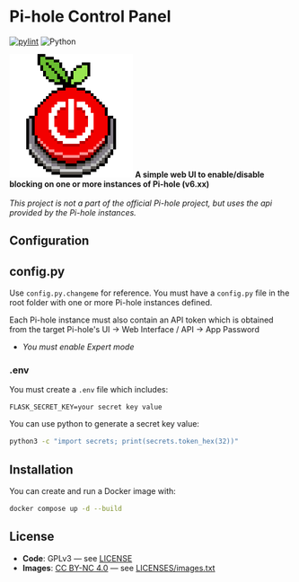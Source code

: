 # Pi-hole Control Panel

[![pylint](https://img.shields.io/github/actions/workflow/status/anthonymonforte/pihole-control-panel/pylint.yml?branch=main&label=pylint)](https://github.com/lovelaze/nebula-sync/actions/workflows/go.yml?query=branch%3Amain)
![Python](https://img.shields.io/badge/python-3.12%2B-blue?logo=python)


<img src="static/images/pi-panel-logo-off.png" alt="Pi-hole Control Panel" width="220" height="220">
<strong>A simple web UI to enable/disable blocking on one or more instances of Pi-hole (v6.xx)</strong>
<br>
<br>
<i>This project is not a part of the official Pi-hole project, but uses the api provided by the Pi-hole instances.</i>
<br>

## Configuration

## config.py

Use `config.py.changeme` for reference.  You must have a `config.py` file in the root folder with one or more Pi-hole instances defined.

Each Pi-hole instance must also contain an API token which is obtained from the target Pi-hole's UI -> Web Interface / API -> App Password
- _You must enable Expert mode_

### .env

You must create a `.env` file which includes:
```
FLASK_SECRET_KEY=your secret key value
```

You can use python to generate a secret key value:
```bash
python3 -c "import secrets; print(secrets.token_hex(32))"
```

## Installation
You can create and run a Docker image with:
```bash
docker compose up -d --build
```

## License

- **Code**: GPLv3 — see [LICENSE](/LICENSES/LICENSE)
- **Images**: [CC BY-NC 4.0](https://creativecommons.org/licenses/by-nc/4.0/) — see [LICENSES/images.txt](LICENSES/images.txt)
